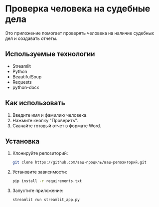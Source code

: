# Проверка человека на судебные дела

Это приложение помогает проверять человека на наличие судебных дел и создавать отчеты.

## Используемые технологии
- Streamlit
- Python
- BeautifulSoup
- Requests
- python-docx

## Как использовать
1. Введите имя и фамилию человека.
2. Нажмите кнопку "Проверить".
3. Скачайте готовый отчет в формате Word.

## Установка
1. Клонируйте репозиторий:
   ```bash
   git clone https://github.com/ваш-профиль/ваш-репозиторий.git
   ```
2. Установите зависимости:
   ```bash
   pip install -r requirements.txt
   ```
3. Запустите приложение:
   ```bash
   streamlit run streamlit_app.py
   ```

